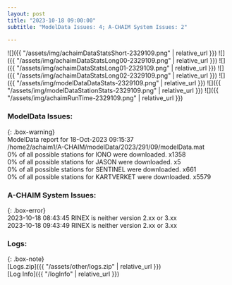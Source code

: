 ```yaml
---
layout: post
title: "2023-10-18 09:00:00"
subtitle: "ModelData Issues: 4; A-CHAIM System Issues: 2"

---
```


![]({{ "/assets/img/achaimDataStatsShort-2329109.png" | relative_url }})
![]({{ "/assets/img/achaimDataStatsLong00-2329109.png" | relative_url }})
![]({{ "/assets/img/achaimDataStatsLong01-2329109.png" | relative_url }})
![]({{ "/assets/img/achaimDataStatsLong02-2329109.png" | relative_url }})
![]({{ "/assets/img/modelDataDataStats-2329109.png" | relative_url }})
![]({{ "/assets/img/modelDataStationStats-2329109.png" | relative_url }})
![]({{ "/assets/img/achaimRunTime-2329109.png" | relative_url }})


### ModelData Issues:  
  
{: .box-warning}  
 ModelData report for 18-Oct-2023 09:15:37   
 /home2/achaim1/A-CHAIM/modelData/2023/291/09/modelData.mat   
 0% of all possible stations for IONO were downloaded. x1358   
 0% of all possible stations for JASON were downloaded. x5   
 0% of all possible stations for SENTINEL were downloaded. x661   
 0% of all possible stations for KARTVERKET were downloaded. x5579   
  
### A-CHAIM System Issues:  
  
{: .box-error}  
2023-10-18 08:43:45 RINEX is neither version 2.xx or 3.xx  
2023-10-18 09:43:49 RINEX is neither version 2.xx or 3.xx  

### Logs:  
  
{: .box-note}  
[Logs.zip]({{ "/assets/other/logs.zip" | relative_url }})  
[Log Info]({{ "/logInfo" | relative_url }})  
